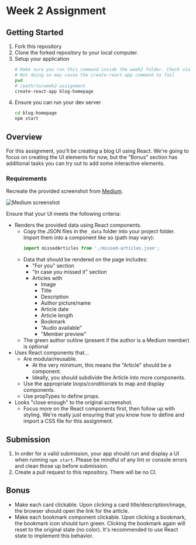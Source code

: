 # Week 2 Assignment

## Getting Started

1. Fork this repository
2. Clone the forked repository to your local computer.
3. Setup your application
   ```bash
   # Make sure you run this command inside the week2 folder. Check via `pwd`
   # Not doing so may cause the create-react-app command to fail
   pwd
   # /path/to/week2-assignment
   create-react-app blog-homepage
   ```
4. Ensure you can run your dev server
   ```bash
   cd blog-homepage
   npm start
   ```

## Overview

For this assignment, you'll be creating a blog UI using React. We're going to focus on creating the UI elements for now, but the "Bonus" section has additional tasks you can try out to add some interactive elements.

### Requirements

Recreate the provided screenshot from [Medium](https://medium.com).

![Medium screenshot](medium.jpeg)

Ensure that your UI meets the following criteria:

* Renders the provided data using React components.
    * Copy the JSON files in the `_data` folder into your project folder. Import them into a component like so (path may vary):
      ```js
      import missedArticles from './missed-articles.json';
      ```
    * Data that should be rendered on the page includes:
        * "For you" section
        * "In case you missed it" section
        * Articles with
            * Image
            * Title
            * Description
            * Author picture/name
            * Article date
            * Article length
            * Bookmark
            * "Audio available"
            * "Member preview"
    * The green author outline (present if the author is a Medium member) is optional
* Uses React components that...
    * Are modular/reusable.
        * At the very minimum, this means the "Article" should be a component.
        * Ideally, you should subdivide the Article into more components.
    * Use the appropriate loops/conditionals to map and display components.
    * Use propTypes to define props.
* Looks "close enough" to the original screenshot.
    * Focus more on the React components first, then follow up with styling. We're really just ensuring that you know how to define and import a CSS file for this assignment.

## Submission

1. In order for a valid submission, your app should run and display a UI when running `npm start`. Please be mindful of any lint or console errors and clean those up before submission.
2. Create a pull request to this repository. There will be no CI.

## Bonus

* Make each card clickable. Upon clicking a card title/description/image, the browser should open the link for the article.
* Make each bookmark component clickable. Upon clicking a bookmark, the bookmark icon should turn green. Clicking the bookmark again will reset to the original state (no color). It's recommended to use React state to implement this behavior.
